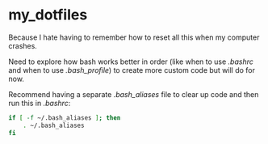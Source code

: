 # my_dotfiles

Because I hate having to remember how to reset all this when my computer crashes.

Need to explore how bash works better in order (like when to use *.bashrc* and when to use *.bash_profile*) to create more custom code but will do for now.

Recommend having a separate *.bash_aliases* file to clear up code and then run this in *.bashrc*:

```bash
if [ -f ~/.bash_aliases ]; then
    . ~/.bash_aliases
fi
```
